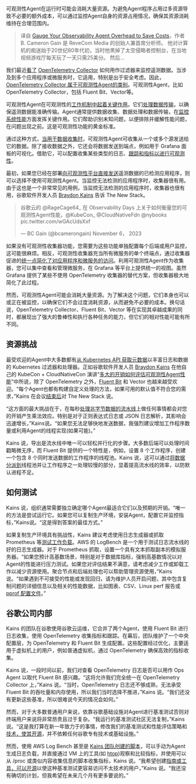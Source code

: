<!--
title: 如何量化开销以节省可观测性Agent成本
cover: https://cdn.thenewstack.io/media/2024/01/7c6e63f2-pressure-3160582_1280-1024x576.jpg
-->

可观测性Agent在运行时可能会消耗大量资源。为避免Agent程序占用过多资源导致不必要的额外成本，可以通过监控Agent自身的资源占用情况，确保其资源消耗维持在合理范围内。

> 译自 [Gauge Your Observability Agent Overhead to Save Costs](https://thenewstack.io/gauge-your-observability-agent-overhead-to-save-costs/)，作者 B. Cameron Gain 是 ReveCom Media 的创始人兼首席分析师。 他对计算机的痴迷始于20世纪80年代初，当时他黑掉了太空侵略者控制台，在当地视频游戏厅每天玩了一天只需25美分。 然后...

我们最近[看了](https://thenewstack.io/how-the-opentelemetry-collector-scales-observability/) [OpenTelemetry Collector](https://opentelemetry.io/docs/collector/) 如何用作过滤器来监控遥测数据。当涉及到多个应用程序或微服务时，它适用，特别是出于安全考虑。因此，[OpenTelemetry Collector 属于可观测性Agent的类别](https://thenewstack.io/how-the-opentelemetry-collector-scales-observability/)。可观测性Agent，比如 OpenTelemetry Collector，包括 Fluent Bit、Vector等。

可观测性Agent在可观测性的[工作机制中起着关键作用](https://thenewstack.io/how-to-enable-critical-work-management-outside-of-devops/)。它们[处理数据传输](https://thenewstack.io/lightsteps-opentelemetry-extension-helps-make-lambda-telemetry-data-more-accessible/)，以确保遥测数据能准确传输。Agent通常提供数据收集、数据处理和数据传输，在[监控系统性能](https://thenewstack.io/sentrys-front-end-performance-monitoring-pinpoints-sluggish-api-calls-and-database-queries/)方面发挥关键作用。它们帮助识别未知问题，以便排除并缓解性能问题，在问题出现之前。这是可观测性功能的黄金标准。

通过这种方式，[当用于数据收集时](https://thenewstack.io/acryl-data-unveils-data-observability-capabilities-adds-funding/)，可观测性Agent可收集从一个或多个源发送给它的数据。除了接收数据之外，它还会将数据发送到端点，例如用于 Grafana 面板的可视化。借助它，可以配置收集某些类型的日志、[跟踪和指标以进行可观测性](https://thenewstack.io/thundra-brings-observability-tracing-to-continuous-integration/)。

最初，如果您已经在部署[向可观测性平台直接发送](https://thenewstack.io/acryl-data-unveils-data-observability-capabilities-adds-funding/)遥测数据的已检测应用程序，则可以选择不使用可观测性Agent。当监控无法检测的应用程序时，收集器很有用。由于这也是一个非常常见的用例，当监控无法检测的应用程序时，收集器也很有用，谷歌软件开发人员 [Braydon Kains](https://github.com/braydonk) 告诉 The New Stack。

> 谷歌云的 @RageCage64_ 在 Observability Days 上关于如何衡量您的可观测性Agent性能，@KubeCon_ @CloudNativeFdn @nybooks pic.twitter.com/wGAcUdsXxf
> 
> — BC Gain (@bcamerongain) November 6， 2023

如果没有可观测性收集器功能，您需要为这些功能单独配置每个后端或用户监控，这可能很麻烦。相反，可观测性收集器充当所有微服务的单个终端点，通过收集器促进的[统一点简化了对应用程序和微服务的访问](https://thenewstack.io/gravitational-becomes-teleport-launches-a-unified-access-plane/)。利用可观测性Agent作为收集器，您可以集中查看和管理微服务，在 Grafana 等平台上提供统一的视图。虽然 Grafana 提供了某些不使用 OpenTelemetry 收集器的替代方案，但收集器极大地简化了此过程。

然而，可观测性Agent可能会消耗大量资源。为了解决这个问题，它们本身也可以或正在被监控，以确保它们不会过度消耗资源，从而避免不必要的成本。换句话说，OpenTelemetry Collector、Fluent Bit、Vector 等在实现其卓越成果的同时，都展现出了强大的鲁棒性和执行各种任务的能力，但它们的相对性能可能有所不同。

## 资源挑战

最受欢迎的Agent中大多数都有[从 Kubernetes API 获取元数据](https://thenewstack.io/gitlab-updates-kubernetes-agent-for-experts-compliance-edge-use-cases/)以丰富日志和数据的 Kubernetes 过滤器和处理器。正如谷歌软件开发人员 [Braydon Kains](https://github.com/braydonk) 在他自己的 KubeCon + CloudNativeCon 演讲“[多大的开销如何评估可观测性Agent性能](https://www.youtube.com/watch?v=BIaftvtFPHg)”中所说，除了 OpenTelemetry 之外，[Fluent Bit](https://fluentbit.io/) 和 Vector 也越来越受欢迎。“每个Agent也都有构建自定义处理的方法，如果可用的默认值不符合您的需求，”Kains 在会议[结束后](https://thenewstack.io/this-week-in-programming-in-search-of-the-virtual-conference-stack/)对 The New Stack 说。

“这方面的最大挑战在于，在每秒[处理兆字节数据的流水线](https://thenewstack.io/leaky-data-pipelines-uncovering-the-hidden-security-risks/)上做任何事情都会对您的开销产生乘法效应。特别是对于正则表达式日志或 JSON 日志解析，其影响会迅速增长，”Kains说。“如果您无法足够快地发送数据，我强烈建议增加工作程序数量或利用Agent的线程实现(如果可能)。”

Kains 说，导出是流水线中唯一可以轻松并行化的步骤。大多数后端可以处理时间戳略微无序，而 Fluent Bit 提供的一个特性是，例如，设置 8 个工作程序，创建一个包含 8 个同时发送数据的工作程序的线程池。Kains 说，这可以通过[将数据分派到](https://thenewstack.io/databand-observability-for-data-pipelines/)线程池并让工作程序之一处理较慢的部分，显着提高流水线的效率，以防默认进程不足。

## 如何测试

Kains 说，组织通常需要独立确定哪个Agent最适合它们以及预期的开销。“唯一的方法是尝试运行它。如果您可以复制生产环境，安装Agent，配置它并监控指标，”Kains说。“这是得到答案的最佳方式。”

如果复制生产环境具有挑战性，Kains 建议考虑使用日志生成器或抓取 Prometheus 等[测试工作负载](https://thenewstack.io/make-your-dev-life-easier-by-generating-tests-with-codiumai/)。AWS 的 LogBench 是一个用于测试日志流水线的好的日志生成器。对于 Prometheus 抓取，设置一个具有文本抓取副本的模拟服务器。“如果您预计高基数场景，特别是对于数据库指标，强制高基数情况以对Agent的性能进行压力测试。如果您对评估结果不满意，请考虑减少工作或卸载工作以减少资源使用。聚合节点和后端处理也可以帮助管理资源使用，”Kains 说。“如果遇到不可接受的性能或发现回归，请为维护人员开启问题，其中包含复制问题的详细信息以及相关的性能数据，比如图表、CSV、Linux perf 报告或 [pprof 配置文件](https://github.com/google/pprof)。”

## 谷歌公司内部

Kains 的团队在谷歌使用谷歌云运维，它合并了两个Agent，使用 Fluent Bit 进行日志收集，使用 OpenTelemetry 收集指标和跟踪。在幕后，团队维护了一个中央配置层，为 OpenTelemetry 和 Fluent Bit 生成配置。这些配置经过优化，主要适用于虚拟机上的用户，例如普通虚拟机，通过 OpenTelemetry 确保高效的指标收集。

Kains 说，一段时间以前，我们对查看 OpenTelemetry 日志是否可以用作 Ops Agent 以取代 Fluent Bit 感兴趣。“这将允许我们完全统一在 OpenTelemetry Collector 上，”Kains 说。“当时，OpenTelemetry 日志还不够成熟，无法承受 Fluent Bit 的吞吐量和内存使用，所以我们当时选择不推进，”Kains 说。“我们还没有更新这些基准，所以很难说今天的情况会如何。”

然而，对于大多数普通用户来说，依靠谷歌基础设施对Agent进行基准测试否则对终端用户来说将非常昂贵且过于复杂。“我运行的基准测试社区无法复制，”Kains 说。“这是我打算在新一年致力于的事情，修改我们的基准测试和性能评估策略和[技术，使其开源](https://thenewstack.io/gdal-the-open-source-technology-behind-google-maps/)，并不依赖任何谷歌专有技术或基础设施。”

然而，使用 AWS Log Bench 甚至是 [Kains 团队创建的脚本](https://github.com/GoogleCloudPlatform/ops-agent/blob/master/integration_test/soak_test/cmd/launcher/log_generator.py)，可以手动为Agent生成日志负载，并直接通过 VM 上的工具(如 [htop](https://htop.dev/))观察和比较指标，并使用可以从 /proc 或类似内容收集信息的脚本收集指标，Kains 说。“我希望创建[指南或工具，可以开源](https://thenewstack.io/a-guide-to-leveraging-open-source-licensing/)以使这种基准测试更容易访问不太技术的用户，”Kains 说。“我还没有确切的计划，但我希望在未来几个月有更多要说的。”
